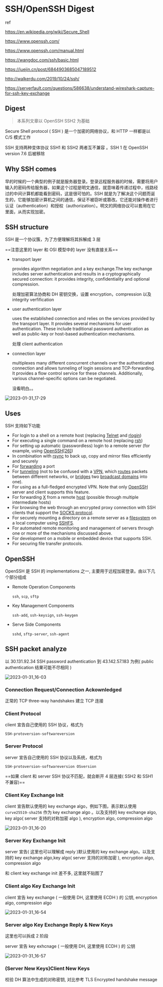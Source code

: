 # SSH/OpenSSH Digest

ref

https://en.wikipedia.org/wiki/Secure_Shell

https://www.openssh.com/

https://www.openssh.com/manual.html

https://wangdoc.com/ssh/basic.html

https://juejin.cn/post/6844903685047189512

http://walkerdu.com/2019/10/24/ssh/

https://serverfault.com/questions/586638/understand-wireshark-capture-for-ssh-key-exchange

## Digest

> 本系列文章以 OpenSSH SSH2 为基础

Secure Shell protocol ( SSH ) 是一个加密的网络协议，和 HTTP 一样都是以 C/S 模式工作

SSH 支持两种变体协议 SSH1 和 SSH2 两者互不兼容 。SSH 1 在 OpenSSH version 7.6 后被移除 

## Why SSH comes

早的时候的一个典型的例子就是服务器登录。登录远程服务器的时候，需要将用户输入的密码传给服务器，如果这个过程是明文通信，就意味着传递过程中，线路经过的中间计算机都能看到密码，这是很可怕的。SSH 就是为了解决这个问题而诞生的，它能够加密计算机之间的通信，保证不被窃听或篡改。它还能对操作者进行认证（authentication）和授权（authorization）。明文的网络协议可以套用在它里面，从而实现加密。

## SSH structure

SSH 是一个协议簇，为了方便理解将其拆解成 3 层

==注意这里的 layer 和 OSI 模型中的 layer 没有直接关系==

- transport layer

  provides algorithm negotiation and a key exchange.The key exchange includes server authentication and results in a cryptographically secured connection: it provides integrity, confidentiality and optional compression.

  处理加密算法协商和 DH 密钥交换，设置 encryption，compression 以及 integrity verfification

- user authentication layer

  uses the established connection and relies on the services provided by the transport layer. It provides several mechanisms for user authentication. These include traditional password authentication as well as public-key or host-based authentication mechanisms.

  处理 client authentication

- connection layer

  multiplexes many different concurrent channels over the authenticated connection and allows tunneling of login sessions and TCP-forwarding. It provides a flow control service for these channels. Additionally, various channel-specific options can be negotiated.

  没看明白。。

![2023-01-31_17-29](https://github.com/dhay3/image-repo/raw/master/20230131/2023-01-31_17-29.2zk7mni15f7k.webp)

## Uses

SSH 支持如下功能

- For login to a shell on a remote host (replacing [Telnet](https://en.wikipedia.org/wiki/Telnet) and [rlogin](https://en.wikipedia.org/wiki/Rlogin))
- For executing a single command on a remote host (replacing [rsh](https://en.wikipedia.org/wiki/Remote_shell))
- For setting up automatic (passwordless) login to a remote server (for example, using [OpenSSH](https://en.wikipedia.org/wiki/OpenSSH)[[26\]](https://en.wikipedia.org/wiki/Secure_Shell#cite_note-26))
- In combination with [rsync](https://en.wikipedia.org/wiki/Rsync) to back up, copy and mirror files efficiently and securely
- For [forwarding](https://en.wikipedia.org/wiki/Port_forwarding) a port
- For [tunneling](https://en.wikipedia.org/wiki/Tunneling_protocol) (not to be confused with a [VPN](https://en.wikipedia.org/wiki/VPN), which [routes](https://en.wikipedia.org/wiki/VPN#Routing) packets between different networks, or [bridges](https://en.wikipedia.org/wiki/VPN#OSI_Layer_1_services) two [broadcast domains](https://en.wikipedia.org/wiki/Broadcast_domain) into one).
- For using as a full-fledged encrypted VPN. Note that only [OpenSSH](https://en.wikipedia.org/wiki/OpenSSH) server and client supports this feature.
- For forwarding [X](https://en.wikipedia.org/wiki/X_Window_System) from a remote [host](https://en.wikipedia.org/wiki/Host_(network)) (possible through multiple intermediate hosts)
- For browsing the web through an encrypted proxy connection with SSH clients that support the [SOCKS protocol](https://en.wikipedia.org/wiki/SOCKS).
- For securely mounting a directory on a remote server as a [filesystem](https://en.wikipedia.org/wiki/File_system) on a local computer using [SSHFS](https://en.wikipedia.org/wiki/SSHFS).
- For automated remote monitoring and management of servers through one or more of the mechanisms discussed above.
- For development on a mobile or embedded device that supports SSH.
- For securing file transfer protocols.

## OpenSSH

OpenSSH 是 SSH 的 implementations 之一, 主要用于远程加密登录。由以下几个部分组成

- Remote Operation Components

  `ssh`, `scp`, `sftp`

- Key Management Components

  `ssh-add`, `ssh-keysign`, `ssh-keygen`

- Serve Side Components

  `sshd`, `sftp-server`, `ssh-agent`

## SSH packet analyze

以 30.131.92.34 SSH password authentication 到 43.142.57.183 为例( public authentication 结果可能不尽相同 )

![2023-01-31_16-03](https://github.com/dhay3/image-repo/raw/master/20230131/2023-01-31_16-03.6r9i4iwwp4w0.webp)

### Connection Request/Connection Ackownledged

正常的 TCP three-way handshakes 建立 TCP 连接

### Client Protocol

client 宣告自己使用的 SSH 协议，格式为

`SSH-protoversion-softwareversion`

### Server Protocol

server 宣告自己使用的 SSH 协议以及系统，格式为

`SSH-protoversion-softwareversion OSversion`

==如果 client 和 server SSH 协议不匹配，就会断开 4 层连接( SSH2 和 SSH1 不兼容)==

### Client Key Exchange Init

client 宣告默认使用的 key exchange algo，例如下图，表示默认使用 `curve25519-sha256` 作为 key exchange algo  。以及支持的 key exchange algo, key algo( server 支持的对称加密 algo ), encryption algo, compression algo

![2023-01-31_16-20](https://github.com/dhay3/image-repo/raw/master/20230131/2023-01-31_16-20.5y9vbjwfi6o.webp)

### Server Key Exchange Init

server 宣告( 这里也可以理解成 reply )默认使用的 key exchange algo。以及支持的 key exchange algo,key algo( server 支持的对称加密 ), encryption algo, compression algo

和 client key exchange init 差不多, 这里就不贴图了

### Client algo Key Exchange Init

client 宣告 key exchange ( 一般使用 DH, 这里使用 ECDH ) 的 公钥, encryption algo, compression algo

![2023-01-31_16-54](https://github.com/dhay3/image-repo/raw/master/20230131/2023-01-31_16-54.1tb8l15d3obk.webp)

### Server algo Key Exchange Reply & New Keys

这里也可以拆成 2 阶段

server 宣告 key exhcnage ( 一般使用 DH, 这里使用 ECDH ) 的 公钥

![2023-01-31_16-57](https://github.com/dhay3/image-repo/raw/master/20230131/2023-01-31_16-57.6l8ooqke5wg0.webp)

### (Server New Keys)Client New Keys

校验 DH 算法中生成的对称密钥, 对比参考 TLS Encrypted handshake message 